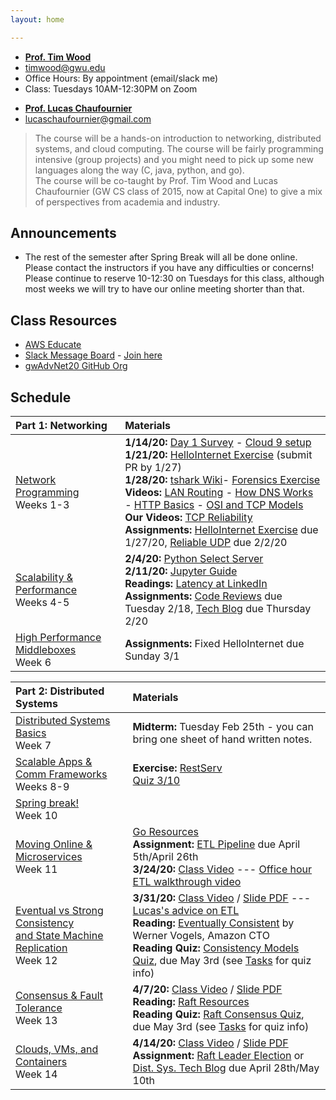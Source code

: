 ```yaml
---
layout: home

---
```

<div class="wrapper" markdown="0"><div class="footer-col-wrapper">
<div class="footer-col two-col-1">
    <ul class="contact-list">
        <li><a href="https://faculty.cs.gwu.edu/timwood/"><b>Prof. Tim Wood</b></a></li>
        <li><a href="mailto:timwood@gwu.edu">timwood@gwu.edu</a></li>
        <li>Office Hours: By appointment (email/slack me)</li>
        <li>Class: Tuesdays 10AM-12:30PM on Zoom</li>
    </ul>
</div>
<div class="footer-col two-col-2">
    <ul class="contact-list">
        <li><a href="https://www.linkedin.com/in/lucas-ch"><b>Prof. Lucas Chaufournier</b></a></li>
        <li><a href="mailto:lucaschaufournier@gmail.com">lucaschaufournier@gmail.com</a></li>
    </ul>
    </div>
</div></div>

>  The course will be a hands-on introduction to networking, distributed systems, and cloud computing.  The course will be fairly programming intensive (group projects) and you might need to pick up some new languages along the way (C, java, python, and go). <br>
> The course will be co-taught by Prof. Tim Wood and Lucas Chaufournier (GW CS class of 2015, now at Capital One) to give a mix of perspectives from academia and industry.



## Announcements ##
 - The rest of the semester after Spring Break will all be done online. Please contact the instructors if you have any difficulties or concerns! Please continue to reserve 10-12:30 on Tuesdays for this class, although most weeks we will try to have our online meeting shorter than that.

## Class Resources ##
 - [AWS Educate](https://www.awseducate.com) 
 - [Slack Message Board](https://gwadvnet20.slack.com) - [Join here](https://join.slack.com/t/gwadvnet20/shared_invite/enQtODkxMjAwOTE3NTA4LWQ0ZWI0YzAyZjRmYTBmOThjYWEzNWQ2YjcxOGNlZWQzZmEyZDBkNzRlNTVlMTM4MjZlZTViZmM1MDIwNjU4MTc)
 - [gwAdvNet20 GitHub Org](https://github.com/gwAdvNet20)

## Schedule  ##

<div style="font-size:90%">

| Part 1: Networking | Materials |
|:---  |:--- |
| [Network Programming](/slides/1-network-programming.pdf) <br> Weeks 1-3 | **1/14/20:** [Day 1 Survey](https://forms.gle/jPAQtEpsTajsiC4y7) - [Cloud 9 setup](/c9/) <br> **1/21/20:** [HelloInternet Exercise](https://github.com/gwAdvNet20/HelloInternet) (submit PR by 1/27) <br> **1/28/20:** [tshark Wiki](/wiki/tshark)- [Forensics Exercise](/forensics/) <br> **Videos:** [LAN Routing](https://youtu.be/XP61HtbGPbA) - [How DNS Works](https://youtu.be/S8G63sJPPj0) - [HTTP Basics](https://youtu.be/LZJNj-HHfII) - [OSI and TCP Models](https://youtu.be/i9RL5jD9cTI) <br>**Our Videos:** [TCP Reliability](https://expl.ai/YHVVJHG)<br> **Assignments:** [HelloInternet Exercise](https://github.com/gwAdvNet20/HelloInternet) due 1/27/20, [Reliable UDP](/assignments/reliable-udp) due 2/2/20 |
| [Scalability & Performance](/slides/2-scalability-performance.pdf) <br> Weeks 4-5 | **2/4/20:** [Python Select Server](/code/selectserver.py) <br> **2/11/20:** [Jupyter Guide](wiki/jupyter/) <br> **Readings:** [Latency at LinkedIn](https://engineering.linkedin.com/performance/who-moved-my-99th-percentile-latency) <br> **Assignments:** [Code Reviews](/assignments/helloInternet/) due Tuesday 2/18, [Tech Blog](/assignments/technical-blog/) due Thursday 2/20 |
| [High Performance Middleboxes](/slides/3-middleboxes.pdf) <br> Week 6 | **Assignments:** Fixed HelloInternet due Sunday 3/1|

| Part 2: Distributed Systems | Materials
|:---  |:--- |
| [Distributed Systems Basics](/slides/4-dist-sys-intro.pdf) <br>Week 7| **Midterm:** Tuesday Feb 25th - you can bring one sheet of hand written notes. |
| [Scalable Apps & Comm Frameworks](5-microservices.pdf) <br>Weeks 8-9 | **Exercise:** [RestServ](/assignments/httprest) <br> [Quiz 3/10](https://forms.gle/Pn6s8wP8hQG2oitp9)|
| [Spring break!]() <br> Week 10 | |
| [Moving Online & Microservices](/slides/6-going-online.pdf) <br> Week 11 | [Go Resources](/wiki/go/) <br> **Assignment:** [ETL Pipeline](/assignments/etl-pipeline/) due April 5th/April 26th<br> **3/24/20:**  [Class Video](https://gwu.webex.com/recordingservice/sites/gwu/recording/playback/67a6bcc0fa1c4dd4be686830e49e6996) --- [Office hour ETL walkthrough video](https://gwu.webex.com/recordingservice/sites/gwu/recording/playback/e7785f33d3fb4bed91dcb526e9c06974) |
| [Eventual vs Strong Consistency <br> and State Machine Replication](/slides/7-replicated-services-notes.pdf) <br> Week 12 | **3/31/20:** [Class Video](https://youtu.be/rBRtTrowFKQ) / [Slide PDF](/slides/7-replicated-services-notes.pdf) --- [Lucas's advice on ETL](https://youtu.be/rBRtTrowFKQ?t=5102) <br> **Reading:**  [Eventually Consistent](https://www.allthingsdistributed.com/2008/12/eventually_consistent.html) by Werner Vogels, Amazon CTO <br> **Reading Quiz:** [Consistency Models Quiz](https://docs.google.com/forms/d/e/1FAIpQLSeS0AzQFawefZDwKYUmT_0202lP_W7XjZDJIUrwcg3KbeYGQw/viewform?usp=sf_link), due May 3rd (see [Tasks](/tasks/) for quiz info)| 
| [Consensus & Fault Tolerance](/slides/8-consensus-annotated.pdf) <br> Week 13 | **4/7/20:** [Class Video](https://www.youtube.com/watch?v=3KHrluK3kDU) / [Slide PDF](/slides/8-consensus-annotated.pdf) <br> **Reading:** [Raft Resources](/wiki/raft/) <br> **Reading Quiz:** [Raft Consensus Quiz](https://docs.google.com/forms/d/e/1FAIpQLSda8Ew9m-J3-Dw7V8JSZWoYDQ6wgB-NoVoo-4Gq3piOEmIPzA/viewform?usp=sf_link), due May 3rd (see [Tasks](/tasks/) for quiz info)|
| [Clouds, VMs, and Containers](/slides/9-cloud-vms-containers.pdf) <br> Week 14 | **4/14/20:** [Class Video](https://youtu.be/ylyAHH7B_QM) / [Slide PDF](/slides/9-cloud-vms-containers.pdf) <br> **Assignment:** [Raft Leader Election](/assignments/raft-election/) or [Dist. Sys. Tech Blog](/assignments/technical-blog-2/) due April 28th/May 10th | 

</div>
